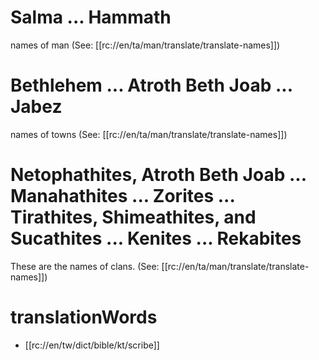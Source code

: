 # Salma ... Hammath

names of man (See: [[rc://en/ta/man/translate/translate-names]])

# Bethlehem ... Atroth Beth Joab ... Jabez

names of towns (See: [[rc://en/ta/man/translate/translate-names]])

# Netophathites, Atroth Beth Joab ... Manahathites ... Zorites ... Tirathites, Shimeathites, and Sucathites ... Kenites ... Rekabites

These are the names of clans. (See: [[rc://en/ta/man/translate/translate-names]])

# translationWords

* [[rc://en/tw/dict/bible/kt/scribe]]